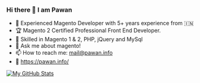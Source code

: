 ### Hi there 👋 I am Pawan

- 🔭 Experienced Magento Developer with 5+ years experience
from :india:
- :trophy: Magento 2 Certified Professional Front End Developer.
- 👯 Skilled in Magento 1 & 2, PHP, jQuery and MySql
- 💬 Ask me about magento!
- 📫 How to reach me: mail@pawan.info
- :link: https://pawan.info/

[![My GitHub Stats](https://github-readme-stats.vercel.app/api/?username=pawan&count_private=true&theme=tokyonight&showicons=true)]()
